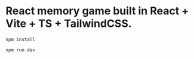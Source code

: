 # React memory game built in React + Vite + TS + TailwindCSS.

```
npm install
```

```
npm run dev
```

